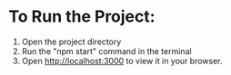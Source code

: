 

# To Run the Project:
1. Open the project directory 
2. Run the  "npm start" command in the terminal 
3. Open [http://localhost:3000](http://localhost:3000) to view it in your browser.





